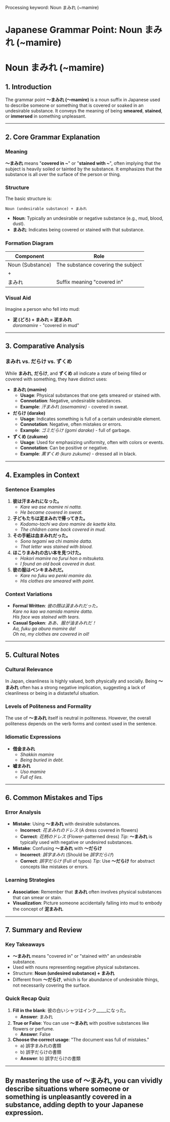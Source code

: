 Processing keyword: Noun まみれ (~mamire)
# Japanese Grammar Point: Noun まみれ (~mamire)
# Noun まみれ (~mamire)
## 1. Introduction
The grammar point **〜まみれ (〜mamire)** is a noun suffix in Japanese used to describe someone or something that is covered or soaked in an undesirable substance. It conveys the meaning of being **smeared**, **stained**, or **immersed** in something unpleasant.

---
## 2. Core Grammar Explanation
### Meaning
**〜まみれ** means "**covered in ~**" or "**stained with ~**", often implying that the subject is heavily soiled or tainted by the substance. It emphasizes that the substance is all over the surface of the person or thing.
### Structure
The basic structure is:
```plaintext
Noun (undesirable substance) + まみれ
```
- **Noun**: Typically an undesirable or negative substance (e.g., mud, blood, dust).
- **まみれ**: Indicates being covered or stained with that substance.
### Formation Diagram
| Component            | Role                                |
|----------------------|-------------------------------------|
| Noun (Substance)     | The substance covering the subject  |
| +                    |                                     |
| まみれ               | Suffix meaning "covered in"          |
### Visual Aid
Imagine a person who fell into mud:
- **泥 (どろ) + まみれ = 泥まみれ**  
  *doromamire* - "covered in mud"
---
## 3. Comparative Analysis
### まみれ vs. だらけ vs. ずくめ
While **まみれ**, **だらけ**, and **ずくめ** all indicate a state of being filled or covered with something, they have distinct uses:
- **まみれ (mamire)**
  - **Usage**: Physical substances that one gets smeared or stained with.
  - **Connotation**: Negative, undesirable substances.
  - **Example**: *汗まみれ (asemamire)* - covered in sweat.
- **だらけ (darake)**
  - **Usage**: Indicates something is full of a certain undesirable element.
  - **Connotation**: Negative, often mistakes or errors.
  - **Example**: *ゴミだらけ (gomi darake)* - full of garbage.
- **ずくめ (zukume)**
  - **Usage**: Used for emphasizing uniformity, often with colors or events.
  - **Connotation**: Can be positive or negative.
  - **Example**: *黒ずくめ (kuro zukume)* - dressed all in black.
---
## 4. Examples in Context
### Sentence Examples
1. **彼は汗まみれになった。**
   - *Kare wa ase mamire ni natta.*
   - *He became covered in sweat.*
2. **子どもたちは泥まみれで帰ってきた。**
   - *Kodomo-tachi wa doro mamire de kaette kita.*
   - *The children came back covered in mud.*
3. **その手紙は血まみれだった。**
   - *Sono tegami wa chi mamire datta.*
   - *That letter was stained with blood.*
4. **ほこりまみれの古い本を見つけた。**
   - *Hokori mamire no furui hon o mitsuketa.*
   - *I found an old book covered in dust.*
5. **彼の服はペンキまみれだ。**
   - *Kare no fuku wa penki mamire da.*
   - *His clothes are smeared with paint.*
### Context Variations
- **Formal Written**: *彼の顔は涙まみれだった。*  
  *Kare no kao wa namida mamire datta.*  
  *His face was stained with tears.*
- **Casual Spoken**: *ああ、服が油まみれだ！*  
  *Aa, fuku ga abura mamire da!*  
  *Oh no, my clothes are covered in oil!*
---
## 5. Cultural Notes
### Cultural Relevance
In Japan, cleanliness is highly valued, both physically and socially. Being **〜まみれ** often has a strong negative implication, suggesting a lack of cleanliness or being in a distasteful situation.
### Levels of Politeness and Formality
The use of **〜まみれ** itself is neutral in politeness. However, the overall politeness depends on the verb forms and context used in the sentence.
### Idiomatic Expressions
- **借金まみれ**
  - *Shakkin mamire*
  - *Being buried in debt.*
- **嘘まみれ**
  - *Uso mamire*
  - *Full of lies.*
---
## 6. Common Mistakes and Tips
### Error Analysis
- **Mistake**: Using **〜まみれ** with desirable substances.
  - **Incorrect**: *花まみれのドレス* (A dress covered in flowers)
  - **Correct**: *花柄のドレス* (Flower-patterned dress)
  *Tip*: **〜まみれ** is typically used with negative or undesired substances.
- **Mistake**: Confusing **〜まみれ** with **〜だらけ**
  - **Incorrect**: *誤字まみれ* (Should be *誤字だらけ*)
  - **Correct**: *誤字だらけ* (Full of typos)
  *Tip*: Use **〜だらけ** for abstract concepts like mistakes or errors.
### Learning Strategies
- **Association**: Remember that **まみれ** often involves physical substances that can smear or stain.
- **Visualization**: Picture someone accidentally falling into mud to embody the concept of **泥まみれ**.
---
## 7. Summary and Review
### Key Takeaways
- **〜まみれ** means "covered in" or "stained with" an undesirable substance.
- Used with nouns representing negative physical substances.
- Structure: **Noun (undesired substance) + まみれ**
- Different from **〜だらけ**, which is for abundance of undesirable things, not necessarily covering the surface.
### Quick Recap Quiz
1. **Fill in the blank**: 彼の白いシャツはインク_____になった。
   - **Answer**: まみれ
2. **True or False**: You can use **〜まみれ** with positive substances like flowers or perfume.
   - **Answer**: False
3. **Choose the correct usage**: "The document was full of mistakes."
   - a) 誤字まみれの書類
   - b) 誤字だらけの書類
   - **Answer**: b) 誤字だらけの書類
---
By mastering the use of **〜まみれ**, you can vividly describe situations where someone or something is unpleasantly covered in a substance, adding depth to your Japanese expression.
---
